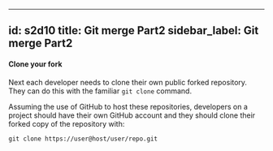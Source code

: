 
---
id: s2d10
title: Git merge Part2
sidebar_label: Git merge Part2
---
#### Clone your fork
Next each developer needs to clone their own public forked repository.
They can do this with the familiar `git clone` command.

Assuming the use of GitHub to host these repositories, developers on a project should have their own GitHub account and they should clone their forked copy of the repository with:

`git clone https://user@host/user/repo.git`
